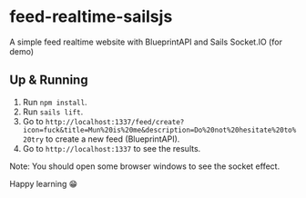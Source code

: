 # feed-realtime-sailsjs

A simple feed realtime website with BlueprintAPI and Sails Socket.IO (for demo)

## Up & Running

1. Run `npm install`.
2. Run `sails lift`.
3. Go to `http://localhost:1337/feed/create?icon=fuck&title=Mun%20is%20me&description=Do%20not%20hesitate%20to%20try` to create a new feed (BlueprintAPI).
4. Go to `http://localhost:1337` to see the results.

Note: You should open some browser windows to see the socket effect.

Happy learning 😁